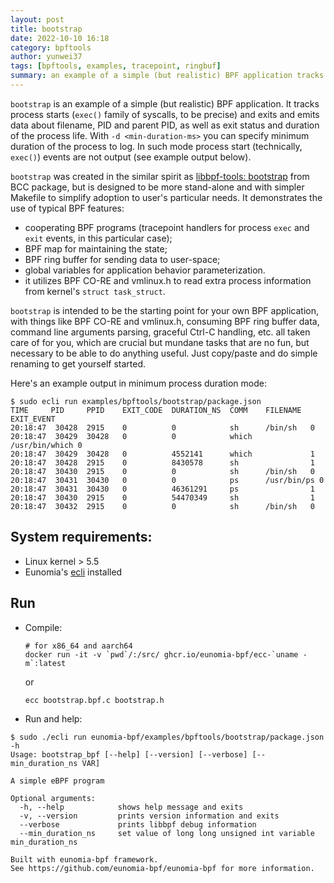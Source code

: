 ```yaml
---
layout: post
title: bootstrap
date: 2022-10-10 16:18
category: bpftools
author: yunwei37
tags: [bpftools, examples, tracepoint, ringbuf]
summary: an example of a simple (but realistic) BPF application tracks process starts (`exec()` family of syscalls, to be precise) and exits
---
```



`bootstrap` is an example of a simple (but realistic) BPF application. It
tracks process starts (`exec()` family of syscalls, to be precise) and exits
and emits data about filename, PID and parent PID, as well as exit status and
duration of the process life. With `-d <min-duration-ms>` you can specify
minimum duration of the process to log. In such mode process start
(technically, `exec()`) events are not output (see example output below).

`bootstrap` was created in the similar spirit as
[libbpf-tools: bootstrap](https://github.com/libbpf/libbpf-bootstrap/blob/master/examples/c/bootstrap.bpf.c) from
BCC package, but is designed to be more stand-alone and with simpler Makefile
to simplify adoption to user's particular needs. It demonstrates the use of
typical BPF features:
  - cooperating BPF programs (tracepoint handlers for process `exec` and `exit`
    events, in this particular case);
  - BPF map for maintaining the state;
  - BPF ring buffer for sending data to user-space;
  - global variables for application behavior parameterization.
  - it utilizes BPF CO-RE and vmlinux.h to read extra process information from
    kernel's `struct task_struct`.

`bootstrap` is intended to be the starting point for your own BPF application,
with things like BPF CO-RE and vmlinux.h, consuming BPF ring buffer data,
command line arguments parsing, graceful Ctrl-C handling, etc. all taken care
of for you, which are crucial but mundane tasks that are no fun, but necessary
to be able to do anything useful. Just copy/paste and do simple renaming to get
yourself started.

Here's an example output in minimum process duration mode:

```console
$ sudo ecli run examples/bpftools/bootstrap/package.json
TIME     PID     PPID    EXIT_CODE  DURATION_NS  COMM    FILENAME  EXIT_EVENT  
20:18:47  30428  2915    0          0            sh      /bin/sh   0
20:18:47  30429  30428   0          0            which   /usr/bin/which 0
20:18:47  30429  30428   0          4552141      which             1
20:18:47  30428  2915    0          8430578      sh                1
20:18:47  30430  2915    0          0            sh      /bin/sh   0
20:18:47  30431  30430   0          0            ps      /usr/bin/ps 0
20:18:47  30431  30430   0          46361291     ps                1
20:18:47  30430  2915    0          54470349     sh                1
20:18:47  30432  2915    0          0            sh      /bin/sh   0
```

## System requirements:

- Linux kernel > 5.5
- Eunomia's [ecli](https://github.com/eunomia-bpf/eunomia-bpf/tree/master/ecli) installed


## Run

- Compile:

  ```shell
  # for x86_64 and aarch64
  docker run -it -v `pwd`/:/src/ ghcr.io/eunomia-bpf/ecc-`uname -m`:latest
  ```

  or

  ```shell
  ecc bootstrap.bpf.c bootstrap.h
  ```

- Run and help:

```console
$ sudo ./ecli run eunomia-bpf/examples/bpftools/bootstrap/package.json -h
Usage: bootstrap_bpf [--help] [--version] [--verbose] [--min_duration_ns VAR]

A simple eBPF program

Optional arguments:
  -h, --help            shows help message and exits 
  -v, --version         prints version information and exits 
  --verbose             prints libbpf debug information 
  --min_duration_ns     set value of long long unsigned int variable min_duration_ns 

Built with eunomia-bpf framework.
See https://github.com/eunomia-bpf/eunomia-bpf for more information.
```
